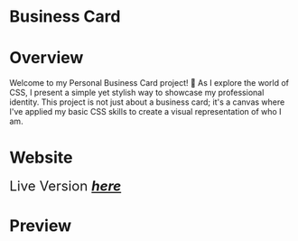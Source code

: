 # **Business Card**

# Overview

Welcome to my Personal Business Card project! 🌟 As I explore the world of CSS, I present a simple yet stylish way to showcase my professional identity. This project is not just about a business card; it's a canvas where I've applied my basic CSS skills to create a visual representation of who I am.

# Website

<font size=5> Live Version **_[here](https://businesscard03.netlify.app/)_**</font>

# Preview

